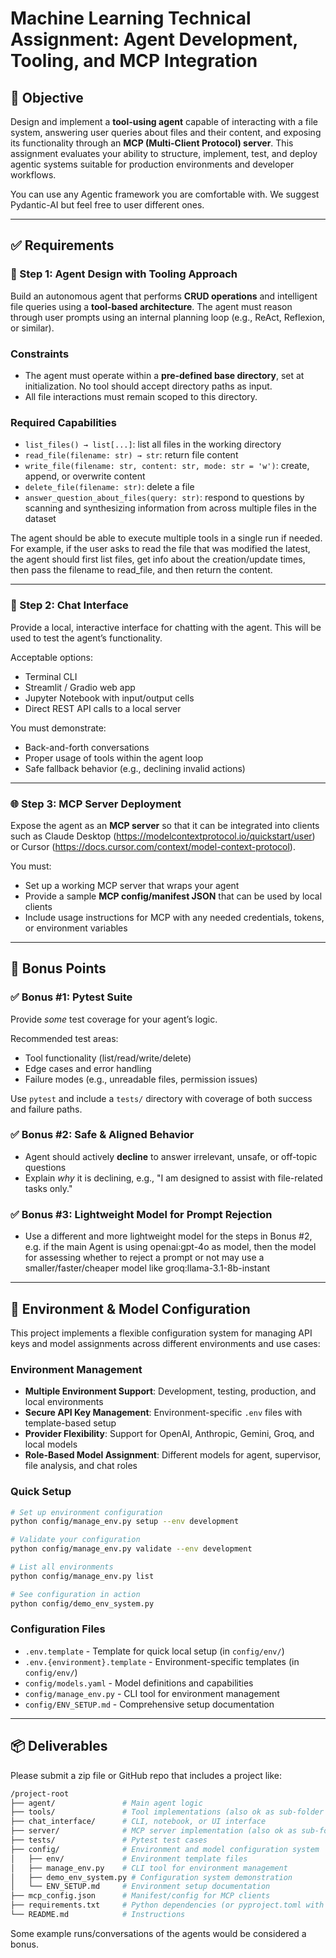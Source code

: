 # **Machine Learning Technical Assignment: Agent Development, Tooling, and MCP Integration**

## 🎯 **Objective**

Design and implement a **tool-using agent** capable of interacting with a file system, answering user queries about files and their content, and exposing its functionality through an **MCP (Multi-Client Protocol) server**. This assignment evaluates your ability to structure, implement, test, and deploy agentic systems suitable for production environments and developer workflows.

You can use any Agentic framework you are comfortable with. We suggest Pydantic-AI but feel free to user different ones.

---

## ✅ **Requirements**

### **🧩 Step 1: Agent Design with Tooling Approach**

Build an autonomous agent that performs **CRUD operations** and intelligent file queries using a **tool-based architecture**. The agent must reason through user prompts using an internal planning loop (e.g., ReAct, Reflexion, or similar).

### Constraints

- The agent must operate within a **pre-defined base directory**, set at initialization. No tool should accept directory paths as input.
- All file interactions must remain scoped to this directory.

### Required Capabilities

- `list_files() → list[...]`: list all files in the working directory
- `read_file(filename: str) → str`: return file content
- `write_file(filename: str, content: str, mode: str = 'w')`: create, append, or overwrite content
- `delete_file(filename: str)`: delete a file
- `answer_question_about_files(query: str)`: respond to questions by scanning and synthesizing information from across multiple files in the dataset

The agent should be able to execute multiple tools in a single run if needed. For example, if the user asks to read the file that was modified the latest, the agent should first list files, get info about the creation/update times, then pass the filename to read_file, and then return the content.

---

### **💬 Step 2: Chat Interface**

Provide a local, interactive interface for chatting with the agent. This will be used to test the agent’s functionality.

Acceptable options:

- Terminal CLI
- Streamlit / Gradio web app
- Jupyter Notebook with input/output cells
- Direct REST API calls to a local server

You must demonstrate:

- Back-and-forth conversations
- Proper usage of tools within the agent loop
- Safe fallback behavior (e.g., declining invalid actions)

---

### **🌐 Step 3: MCP Server Deployment**

Expose the agent as an **MCP server** so that it can be integrated into clients such as Claude Desktop (<https://modelcontextprotocol.io/quickstart/user>) or Cursor (<https://docs.cursor.com/context/model-context-protocol>).

You must:

- Set up a working MCP server that wraps your agent
- Provide a sample **MCP config/manifest JSON** that can be used by local clients
- Include usage instructions for MCP with any needed credentials, tokens, or environment variables

---

## 🌟 **Bonus Points**

### ✅ Bonus #1: **Pytest Suite**

Provide _some_ test coverage for your agent’s logic.

Recommended test areas:

- Tool functionality (list/read/write/delete)
- Edge cases and error handling
- Failure modes (e.g., unreadable files, permission issues)

Use `pytest` and include a `tests/` directory with coverage of both success and failure paths.

### ✅ Bonus #2: Safe & Aligned Behavior

- Agent should actively **decline** to answer irrelevant, unsafe, or off-topic questions
- Explain _why_ it is declining, e.g., "I am designed to assist with file-related tasks only."

### ✅ Bonus #3: Lightweight Model for Prompt Rejection

- Use a different and more lightweight model for the steps in Bonus #2, e.g. if the main Agent is using openai:gpt-4o as model, then the model for assessing whether to reject a prompt or not may use a smaller/faster/cheaper model like groq:llama-3.1-8b-instant

---

## 🔧 **Environment & Model Configuration**

This project implements a flexible configuration system for managing API keys and model assignments across different environments and use cases:

### Environment Management

- **Multiple Environment Support**: Development, testing, production, and local environments
- **Secure API Key Management**: Environment-specific `.env` files with template-based setup
- **Provider Flexibility**: Support for OpenAI, Anthropic, Gemini, Groq, and local models
- **Role-Based Model Assignment**: Different models for agent, supervisor, file analysis, and chat roles

### Quick Setup

```bash
# Set up environment configuration
python config/manage_env.py setup --env development

# Validate your configuration
python config/manage_env.py validate --env development

# List all environments
python config/manage_env.py list

# See configuration in action
python config/demo_env_system.py
```

### Configuration Files

- `.env.template` - Template for quick local setup (in `config/env/`)
- `.env.{environment}.template` - Environment-specific templates (in `config/env/`)
- `config/models.yaml` - Model definitions and capabilities
- `config/manage_env.py` - CLI tool for environment management
- `config/ENV_SETUP.md` - Comprehensive setup documentation

---

## 📦 **Deliverables**

Please submit a zip file or GitHub repo that includes a project like:

```bash
/project-root
├── agent/               # Main agent logic
├── tools/               # Tool implementations (also ok as sub-folder in agent folder)
├── chat_interface/      # CLI, notebook, or UI interface
├── server/              # MCP server implementation (also ok as sub-folder in agent folder)
├── tests/               # Pytest test cases
├── config/              # Environment and model configuration system
│   ├── env/             # Environment template files
│   ├── manage_env.py    # CLI tool for environment management
│   ├── demo_env_system.py # Configuration system demonstration
│   └── ENV_SETUP.md     # Environment setup documentation
├── mcp_config.json      # Manifest/config for MCP clients
├── requirements.txt     # Python dependencies (or pyproject.toml with poetry.lock or uv.lock)
└── README.md            # Instructions
```

Some example runs/conversations of the agents would be considered a bonus.
